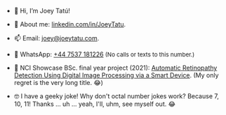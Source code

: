 - 👋 Hi, I’m Joey Tatú!
- 👀 About me: [linkedin.com/in/JoeyTatu](https://linkedin.com/in/JoeyTatu).
- 📫 Email: [joey@joeytatu.com](mailto:joey@joeytatu.com).
- 📱 WhatsApp: [+44 7537 181226](https://wa.me/message/ZQU6DT5W33FLC1) <font size="2">(No calls or texts to this number.)</font>

- 🚧 NCI Showcase BSc. final year project (2021): [Automatic Retinopathy Detection Using Digital Image Processing via a Smart Device](https://showcase.ncirl.ie/Details/automatic-retinopathy-detection-using-digital-image-processing-via-a-smart-device). (My only regret is the very long title. 😂)

- 🤓 I have a geeky joke! Why don't octal number jokes work? Because 7, 10, 11! Thanks ... uh ... yeah, I'll, uhm, see myself out. 😂

<!---
JoeyTatu/JoeyTatu is a ✨ special ✨ repository because its `README.md` (this file) appears on your GitHub profile.
You can click the Preview link to take a look at your changes.
--->
